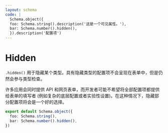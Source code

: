 ```yaml
---
layout: schema
code: |
  Schema.object({
  foo: Schema.string().description('这是一个可见属性。'),
  bar: Schema.number().hidden(),
  }).description('配置项')
---
```


# Hidden

`.hidden()` 用于隐藏某个类型。具有隐藏类型的配置项不会呈现在表单中，但是仍然会参与类型检查。

许多应用会同时提供 API 和网页表单，而开发者可能不希望将全部配置项都提供给表单的填写者 (例如复杂的底层配置或者实验性设置)。在这种情况下，隐藏部分配置项将会是一个好的选择。

```ts
export default Schema.object({
  foo: Schema.string(),
  bar: Schema.number().hidden(),
})
```
